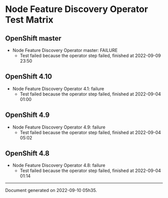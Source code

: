 
Node Feature Discovery Operator Test Matrix
===========================================

OpenShift master
----------------



* Node Feature Discovery Operator master: FAILURE
  - Test failed because the operator step failed, finished at 2022-09-09 23:50






OpenShift 4.10
--------------



* Node Feature Discovery Operator 4.1: failure
  - Test failed because the operator step failed, finished at 2022-09-04 01:00






OpenShift 4.9
-------------



* Node Feature Discovery Operator 4.9: failure
  - Test failed because the operator step failed, finished at 2022-09-04 05:02






OpenShift 4.8
-------------



* Node Feature Discovery Operator 4.8: failure
  - Test failed because the operator step failed, finished at 2022-09-04 01:14






---
Document generated on 2022-09-10 05h35.
